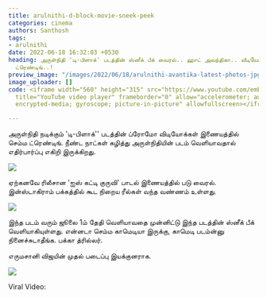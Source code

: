 ```yaml
---
title: arulnithi-d-block-movie-sneek-peek
categories: cinema
authors: Santhosh
tags:
- arulnithi
date: 2022-06-18 16:32:03 +0530
heading: அருள்நிதி 'டி-பிளாக்' படத்தின் ஸ்னீக் பீக் வைரல்.. ஹாட் அவந்திகா.. வீடியோ
  ட்ரெண்டிங்..!
preview_image: "/images/2022/06/18/arulnithi-avantika-latest-photos-jpg.jpeg"
image_uploader: []
code: <iframe width="560" height="315" src="https://www.youtube.com/embed/DTxDnLPX-4Q"
  title="YouTube video player" frameborder="0" allow="accelerometer; autoplay; clipboard-write;
  encrypted-media; gyroscope; picture-in-picture" allowfullscreen></iframe>

---
```

அருள்நிதி நடிக்கும் 'டி-பிளாக்'' படத்தின் ப்ரோமோ விடியோக்கள் இணையத்தில் செம்ம ட்ரெண்டிங். நீண்ட நாட்கள் கழித்து அருள்நிதியின் படம் வெளியாவதால் எதிர்பார்ப்பு எகிறி இருக்கிறது.

![](/images/2022/06/18/d-block-sneak-peek-2-jpg.jpeg)

ஏற்கனவே ரிலீசான 'ஐஸ் கட்டி குருவி' பாடல் இணையத்தில் படு வைரல். இன்ஸ்டாகிராம் பக்கத்தில் கூட நிறைய ரீல்கள் வந்த வண்ணம் உள்ளது.

![](/images/2022/06/18/d-block-sneak-peek-3-jpg.jpeg)

இந்த படம் வரும் ஜூலை 1ம் தேதி வெளியாவதை முன்னிட்டு இந்த படத்தின் ஸ்னீக் பீக் வெளியாகியுள்ளது. என்னடா செம்ம காமெடியா இருக்கு, காமெடி படம்ன்னு நினைச்சுடாதீங்க. பக்கா த்ரில்லர்.

எருமசானி விஜயின் முதல் படைப்பு இயக்குனராக.

![](/images/2022/06/18/d-block-sneak-peek-1-jpg.jpeg)

Viral Video:
